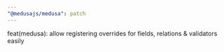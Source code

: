 ```yaml
---
"@medusajs/medusa": patch
---
```


feat(medusa): allow registering overrides for fields, relations & validators easily
